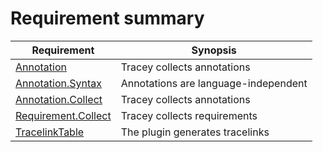 # Requirement summary

<div class="tracey tracey-plugin-requirementsummary">

| Requirement                                                                               | Synopsis                             |
| ----------------------------------------------------------------------------------------- | ------------------------------------ |
| [Annotation](Annotation.md "Annotation")                                                  | Tracey collects annotations          |
| [Annotation.Syntax](Annotation/Annotation.md "Annotation.Syntax")                         | Annotations are language-independent |
| [Annotation.Collect](Annotation/Collect.md "Annotation.Collect")                          | Tracey collects annotations          |
| [Requirement.Collect](Requirement/Collect.md "Requirement.Collect")                       | Tracey collects requirements         |
| [TracelinkTable](../../src/tracey-plugin-tracelinktable/Requirements.md "TracelinkTable") | The plugin generates tracelinks      |

</div>
